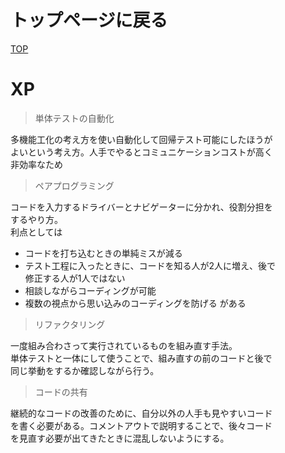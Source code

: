 # トップページに戻る
[TOP](./)

# XP

> 単体テストの自動化

多機能工化の考え方を使い自動化して回帰テスト可能にしたほうが  
よいという考え方。人手でやるとコミュニケーションコストが高く  
非効率なため

> ペアプログラミング

コードを入力するドライバーとナビゲーターに分かれ、役割分担を  
するやり方。  
利点としては
- コードを打ち込むときの単純ミスが減る
- テスト工程に入ったときに、コードを知る人が2人に増え、後で  
修正する人が1人ではない
- 相談しながらコーディングが可能
- 複数の視点から思い込みのコーディングを防げる
がある

> リファクタリング

一度組み合わさって実行されているものを組み直す手法。  
単体テストと一体にして使うことで、組み直すの前のコードと後で  
同じ挙動をするか確認しながら行う。

> コードの共有

継続的なコードの改善のために、自分以外の人手も見やすいコード  
を書く必要がある。コメントアウトで説明することで、後々コード  
を見直す必要が出てきたときに混乱しないようにする。
